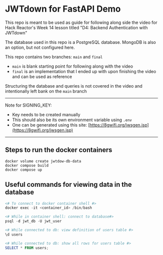 # JWTdown for FastAPI Demo
This repo is meant to be used as guide for following along side the video for Hack Reactor's Week 14 lesson titled "D4: Backend Authentication with JWTdown"

The database used in this repo is a PostgreSQL database. MongoDB is also an option, but not configured here.

This repo contains two branches: `main` and `final`
* `main` is blank starting point for following along with the video
* `final` is an implementation that I ended up with upon finishing the video and can be used as reference

Structuring the database and queries is not covered in the video and intentionally left bank on the `main` branch

---
Note for SIGNING_KEY:
* Key needs to be created manually
* This should also be its own environment variable using `.env`
* One can be generated using this site: [https://8gwifi.org/jwsgen.jsp](https://8gwifi.org/jwsgen.jsp)
---
## Steps to run the docker containers
```
docker volume create jwtdow-db-data
docker compose build
docker compose up
```

## Useful commands for viewing data in the database

```powershell
<# To connect to docker container shell #>
docker exec -it <container_id> /bin/bash

<# While in container shell: connect to database#>
psql -d jwt_db -U jwt_user

<# While connected to db: view definition of users table #>
\d users

<# While connected to db: show all rows for users table #>
SELECT * FROM users;
```
